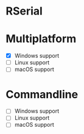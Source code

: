 # RSerial

# Multiplatform
- [x] Windows support
- [ ] Linux support
- [ ] macOS support

# Commandline
- [ ] Windows support
- [ ] Linux support
- [ ] macOS support
